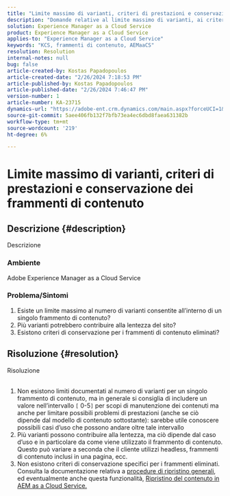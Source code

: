 ```yaml
---
title: "Limite massimo di varianti, criteri di prestazioni e conservazione dei frammenti di contenuto"
description: "Domande relative al limite massimo di varianti, ai criteri di prestazioni e conservazione dei frammenti di contenuto"
solution: Experience Manager as a Cloud Service
product: Experience Manager as a Cloud Service
applies-to: "Experience Manager as a Cloud Service"
keywords: "KCS, frammenti di contenuto, AEMaaCS"
resolution: Resolution
internal-notes: null
bug: false
article-created-by: Kostas Papadopoulos
article-created-date: "2/26/2024 7:18:53 PM"
article-published-by: Kostas Papadopoulos
article-published-date: "2/26/2024 7:46:47 PM"
version-number: 1
article-number: KA-23715
dynamics-url: "https://adobe-ent.crm.dynamics.com/main.aspx?forceUCI=1&pagetype=entityrecord&etn=knowledgearticle&id=04bd3cdf-dbd4-ee11-9079-6045bd006c82"
source-git-commit: 5aee406fb132f7bfb73ea4ec6dbd8faea631382b
workflow-type: tm+mt
source-wordcount: '219'
ht-degree: 6%

---
```


# Limite massimo di varianti, criteri di prestazioni e conservazione dei frammenti di contenuto

## Descrizione {#description}

Descrizione<br>


### <b>Ambiente</b>

Adobe Experience Manager as a Cloud Service



### <b>Problema/Sintomi</b>

1. Esiste un limite massimo al numero di varianti consentite all’interno di un singolo frammento di contenuto?
2. Più varianti potrebbero contribuire alla lentezza del sito?
3. Esistono criteri di conservazione per i frammenti di contenuto eliminati?



## Risoluzione {#resolution}

Risoluzione<br><br>


1. Non esistono limiti documentati al numero di varianti per un singolo frammento di contenuto, ma in generale si consiglia di includere un valore nell’intervallo `[` 0-5`]`  per scopi di manutenzione dei contenuti ma anche per limitare possibili problemi di prestazioni (anche se ciò dipende dal modello di contenuto sottostante): sarebbe utile conoscere possibili casi d’uso che possono andare oltre tale intervallo
2. Più varianti possono contribuire alla lentezza, ma ciò dipende dal caso d’uso e in particolare da come viene utilizzato il frammento di contenuto. Questo può variare a seconda che il cliente utilizzi headless, frammenti di contenuto inclusi in una pagina, ecc.
3. Non esistono criteri di conservazione specifici per i frammenti eliminati. Consulta la documentazione relativa a [procedure di ripristino generali](https://experienceleague.adobe.com/docs/experience-cloud-kcs/kbarticles/KA-23505.html?lang=en), ed eventualmente anche questa funzionalità, [Ripristino del contenuto in AEM as a Cloud Service.](https://experienceleague.adobe.com/docs/experience-manager-cloud-service/content/operations/restore.html?lang=it)

